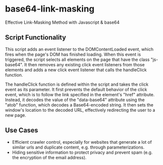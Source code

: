 # base64-link-masking
Effective Link-Masking Method with Javascript &amp; base64

<h2>Script Functionality</h2>

<p>This script adds an event listener to the DOMContentLoaded event, which fires when the page's DOM has finished loading. When this event is triggered, the script selects all elements on the page that have the class "js-base64". It then removes any existing click event listeners from those elements and adds a new click event listener that calls the handleClick function.</p>

<p>The handleClick function is defined within the script and takes the click event as its parameter. It first prevents the default behavior of the click event, which is to follow the link specified in the element's "href" attribute. Instead, it decodes the value of the "data-base64" attribute using the "atob" function, which decodes a Base64-encoded string. It then sets the window's location to the decoded URL, effectively redirecting the user to a new page.</p>

<h2>Use Cases</h2>
	<ul>
		<li>Efficient crawler control, especially for websites that generate a lot of similar urls and duplicate content, e.g. through parameterizations.</li>
		<li>Hiding sensitive information to protect privacy and prevent spam (e.g. the encryption of the email address).</li>
	</ul>
